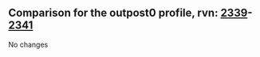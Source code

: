 ## Comparison for the outpost0 profile, rvn: [2339](https://github.com/PRO100KatYT/FortniteProfileRevisions/tree/main/profiles/outpost0/2339%20outpost0.json)-[2341](https://github.com/PRO100KatYT/FortniteProfileRevisions/tree/main/profiles/outpost0/2341%20outpost0.json)

No changes
